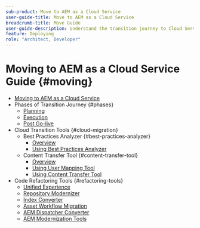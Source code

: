 ```yaml
---
sub-product: Move to AEM as a Cloud Service
user-guide-title: Move to AEM as a Cloud Service
breadcrumb-title: Move Guide
user-guide-description: Understand the transition journey to Cloud Service.
feature: Deploying
role: "Architect, Developer"
---
```


# Moving to AEM as a Cloud Service Guide {#moving}

+ [Moving to AEM as a Cloud Service](/help/move-to-cloud-service/home.md)
+ Phases of Transition Journey {#phases}
  + [Planning](/help/move-to-cloud-service/planning.md)
  + [Execution](/help/move-to-cloud-service/execution.md)
  + [Post Go-live](/help/move-to-cloud-service/post-go-live.md)
+ Cloud Transition Tools {#cloud-migration}
  + Best Practices Analyzer {#best-practices-analyzer}
    + [Overview](/help/move-to-cloud-service/best-practices-analyzer/overview-best-practices-analyzer.md)
    + [Using Best Practices Analyzer](/help/move-to-cloud-service/best-practices-analyzer/using-best-practices-analyzer.md)
  + Content Transfer Tool {#content-transfer-tool}
    + [Overview](/help/move-to-cloud-service/content-transfer-tool/overview-content-transfer-tool.md)
    + [Using User Mapping Tool](/help/move-to-cloud-service/content-transfer-tool/using-user-mapping-tool.md)
    + [Using Content Transfer Tool](/help/move-to-cloud-service/content-transfer-tool/using-content-transfer-tool.md)
+ Code Refactoring Tools {#refactoring-tools}
  + [Unified Experience](/help/move-to-cloud-service/unified-experience.md)
  + [Repository Modernizer](/help/move-to-cloud-service/refactoring-tools/repo-modernizer.md)
  + [Index Converter](/help/move-to-cloud-service/refactoring-tools/index-converter.md)
  + [Asset Workflow Migration](/help/move-to-cloud-service/moving-to-aem-assets/asset-workflow-migration-tool.md)
  + [AEM Dispatcher Converter](/help/move-to-cloud-service/refactoring-tools/dispatcher-transformation-utility-tools.md)
  + [AEM Modernization Tools](/help/move-to-cloud-service/refactoring-tools/aem-modernization-tools.md)
